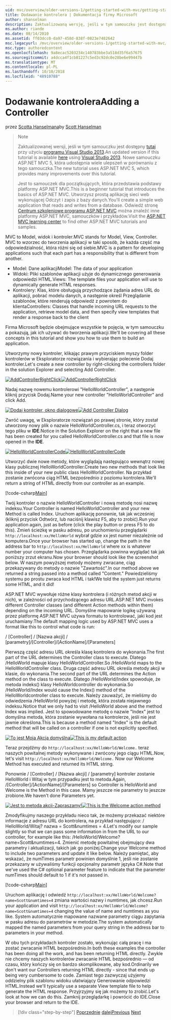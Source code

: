 ```yaml
---
uid: mvc/overview/older-versions-1/getting-started-with-mvc/getting-started-with-mvc-part2
title: Dodawanie kontrolera | Dokumentacja firmy Microsoft
author: shanselman
description: Zaktualizowaną wersję, jeśli w tym samouczku jest dostępna w tym miejscu za pomocą programu Visual Studio 2013. Nowe samouczku ASP.NET MVC 5, która udostępnia wiele ulepszeń w porównaniu z t...
ms.author: riande
ms.date: 08/14/2010
ms.assetid: ff03dcc0-da97-458d-838f-0823e7482642
msc.legacyurl: /mvc/overview/older-versions-1/getting-started-with-mvc/getting-started-with-mvc-part2
msc.type: authoredcontent
ms.openlocfilehash: 9a8ecac5203234c140783bbe3a518d35f6a57675
ms.sourcegitcommit: a4dcca4f1cb81227c5ed3c92dc0e28be6e99447b
ms.translationtype: MT
ms.contentlocale: pl-PL
ms.lasthandoff: 10/10/2018
ms.locfileid: "48910788"
---
```

<a name="adding-a-controller"></a><span data-ttu-id="31848-104">Dodawanie kontrolera</span><span class="sxs-lookup"><span data-stu-id="31848-104">Adding a Controller</span></span>
====================
<span data-ttu-id="31848-105">przez [Scotta Hanselmana](https://github.com/shanselman)</span><span class="sxs-lookup"><span data-stu-id="31848-105">by [Scott Hanselman](https://github.com/shanselman)</span></span>

> > [!NOTE]
> > <span data-ttu-id="31848-106">Zaktualizowanej wersji, jeśli w tym samouczku jest dostępny [tutaj](../../getting-started/introduction/getting-started.md) przy użyciu [programu Visual Studio 2013](https://my.visualstudio.com/Downloads?q=visual%20studio%202013).</span><span class="sxs-lookup"><span data-stu-id="31848-106">An updated version if this tutorial is available [here](../../getting-started/introduction/getting-started.md) using [Visual Studio 2013](https://my.visualstudio.com/Downloads?q=visual%20studio%202013).</span></span> <span data-ttu-id="31848-107">Nowe samouczku ASP.NET MVC 5, która udostępnia wiele ulepszeń w porównaniu z tego samouczka.</span><span class="sxs-lookup"><span data-stu-id="31848-107">The new tutorial uses ASP.NET MVC 5, which provides many improvements over this tutorial.</span></span>
>
>
> <span data-ttu-id="31848-108">Jest to samouczek dla początkujących, która przedstawia podstawy platformy ASP.NET MVC.</span><span class="sxs-lookup"><span data-stu-id="31848-108">This is a beginner tutorial that introduces the basics of ASP.NET MVC.</span></span> <span data-ttu-id="31848-109">Utworzysz prostą aplikację sieci web wykonującej Odczyt i zapis z bazy danych.</span><span class="sxs-lookup"><span data-stu-id="31848-109">You'll create a simple web application that reads and writes from a database.</span></span> <span data-ttu-id="31848-110">Odwiedź stronę [Centrum szkoleniowe programu ASP.NET MVC](../../../index.md) można znaleźć inne platformy ASP.NET MVC, samouczków i przykładów.</span><span class="sxs-lookup"><span data-stu-id="31848-110">Visit the [ASP.NET MVC learning center](../../../index.md) to find other ASP.NET MVC tutorials and samples.</span></span>


<span data-ttu-id="31848-111">MVC to Model, widok i kontroler.</span><span class="sxs-lookup"><span data-stu-id="31848-111">MVC stands for Model, View, Controller.</span></span> <span data-ttu-id="31848-112">MVC to wzorzec do tworzenia aplikacji w taki sposób, że każda część ma odpowiedzialność, która różni się od siebie.</span><span class="sxs-lookup"><span data-stu-id="31848-112">MVC is a pattern for developing applications such that each part has a responsibility that is different from another.</span></span>

- <span data-ttu-id="31848-113">Model: Dane aplikacji</span><span class="sxs-lookup"><span data-stu-id="31848-113">Model: The data of your application</span></span>
- <span data-ttu-id="31848-114">Widoki: Pliki szablonów aplikacji użyje do dynamicznego generowania odpowiedzi HTML.</span><span class="sxs-lookup"><span data-stu-id="31848-114">Views: The template files your application will use to dynamically generate HTML responses.</span></span>
- <span data-ttu-id="31848-115">Kontrolery: Klas, które obsługują przychodzące żądania adres URL do aplikacji, pobrać modelu danych, a następnie określ Przeglądanie szablonów, które renderują odpowiedź z powrotem do klienta</span><span class="sxs-lookup"><span data-stu-id="31848-115">Controllers: Classes that handle incoming URL requests to the application, retrieve model data, and then specify view templates that render a response back to the client</span></span>

<span data-ttu-id="31848-116">Firma Microsoft będzie obejmujące wszystkie te pojęcia, w tym samouczku a pokazują, jak ich używać do tworzenia aplikacji.</span><span class="sxs-lookup"><span data-stu-id="31848-116">We'll be covering all these concepts in this tutorial and show you how to use them to build an application.</span></span>

<span data-ttu-id="31848-117">Utworzymy nowy kontroler, klikając prawym przyciskiem myszy folder kontrolerów w Eksploratorze rozwiązania i wybierając polecenie Dodaj kontroler.</span><span class="sxs-lookup"><span data-stu-id="31848-117">Let's create a new controller by right-clicking the controllers folder in the solution Explorer and selecting Add Controller.</span></span>

<span data-ttu-id="31848-118">[![AddControllerRightClick](getting-started-with-mvc-part2/_static/image2.png)](getting-started-with-mvc-part2/_static/image1.png)</span><span class="sxs-lookup"><span data-stu-id="31848-118">[![AddControllerRightClick](getting-started-with-mvc-part2/_static/image2.png)](getting-started-with-mvc-part2/_static/image1.png)</span></span>

<span data-ttu-id="31848-119">Nadaj nazwę nowemu kontrolerowi "HelloWorldController", a następnie kliknij przycisk Dodaj.</span><span class="sxs-lookup"><span data-stu-id="31848-119">Name your new controller "HelloWorldController" and click Add.</span></span>

<span data-ttu-id="31848-120">[![Dodaj kontroler, okno dialogowe](getting-started-with-mvc-part2/_static/image4.png)](getting-started-with-mvc-part2/_static/image3.png)</span><span class="sxs-lookup"><span data-stu-id="31848-120">[![Add Controller Dialog](getting-started-with-mvc-part2/_static/image4.png)](getting-started-with-mvc-part2/_static/image3.png)</span></span>

<span data-ttu-id="31848-121">Zwróć uwagę, w Eksploratorze rozwiązań po prawej stronie, który został utworzony nowy plik o nazwie HelloWorldController.cs, i teraz otworzyć tego pliku w **IDE**.</span><span class="sxs-lookup"><span data-stu-id="31848-121">Notice in the Solution Explorer on the right that a new file has been created for you called HelloWorldController.cs and that file is now opened in the **IDE**.</span></span>

<span data-ttu-id="31848-122">[![HelloWorldControllerCode](getting-started-with-mvc-part2/_static/image6.png)](getting-started-with-mvc-part2/_static/image5.png)</span><span class="sxs-lookup"><span data-stu-id="31848-122">[![HelloWorldControllerCode](getting-started-with-mvc-part2/_static/image6.png)](getting-started-with-mvc-part2/_static/image5.png)</span></span>

<span data-ttu-id="31848-123">Utworzyć dwie nowe metody, które wyglądają następująco wewnątrz nowej klasy publicznej HelloWorldController.</span><span class="sxs-lookup"><span data-stu-id="31848-123">Create two new methods that look like this inside of your new public class HelloWorldController.</span></span> <span data-ttu-id="31848-124">Na przykład zostanie zwrócona ciąg HTML bezpośrednio z poziomu kontrolera.</span><span class="sxs-lookup"><span data-stu-id="31848-124">We'll return a string of HTML directly from our controller as an example.</span></span>

[!code-csharp[Main](getting-started-with-mvc-part2/samples/sample1.cs)]

<span data-ttu-id="31848-125">Twój kontroler o nazwie HelloWorldController i nową metodę nosi nazwę indeksu.</span><span class="sxs-lookup"><span data-stu-id="31848-125">Your Controller is named HelloWorldController and your new Method is called Index.</span></span> <span data-ttu-id="31848-126">Uruchom aplikację ponownie, tak jak wcześniej (kliknij przycisk Odtwórz, lub naciśnij klawisz F5, aby to zrobić).</span><span class="sxs-lookup"><span data-stu-id="31848-126">Run your application again, just as before (click the play button or press F5 to do this).</span></span> <span data-ttu-id="31848-127">Zmień ścieżkę w pasku adresu, po uruchomieniu przeglądarki `http://localhost:xx/HelloWorld` wybrał gdzie xx jest numer niezależnie od komputera.</span><span class="sxs-lookup"><span data-stu-id="31848-127">Once your browser has started up, change the path in the address bar to `http://localhost:xx/HelloWorld` where xx is whatever number your computer has chosen.</span></span> <span data-ttu-id="31848-128">Przeglądarka powinna wyglądać tak jak poniższy zrzut ekranu.</span><span class="sxs-lookup"><span data-stu-id="31848-128">Now your browser should look like the screenshot below.</span></span> <span data-ttu-id="31848-129">W naszym powyższej metody możemy zwracane, ciąg przekazywany do metody o nazwie "Zawartość".</span><span class="sxs-lookup"><span data-stu-id="31848-129">In our method above we returned a string passed into a method called "Content."</span></span> <span data-ttu-id="31848-130">Powiedzieliśmy systemu po prostu zwraca kod HTML i tak!</span><span class="sxs-lookup"><span data-stu-id="31848-130">We told the system just returns some HTML, and it did!</span></span>

<span data-ttu-id="31848-131">ASP.NET MVC wywołuje różne klasy kontrolera (i różnych metod akcji w nich), w zależności od przychodzącego adresu URL.</span><span class="sxs-lookup"><span data-stu-id="31848-131">ASP.NET MVC invokes different Controller classes (and different Action methods within them) depending on the incoming URL.</span></span> <span data-ttu-id="31848-132">Domyślne mapowanie logikę używaną przez platformę ASP.NET MVC używa formatu to kontrolować, jaki kod jest uruchamiany:</span><span class="sxs-lookup"><span data-stu-id="31848-132">The default mapping logic used by ASP.NET MVC uses a format like this to control what code is run:</span></span>

<span data-ttu-id="31848-133">/ [Controller] / [Nazwa akcji] / [parametry]</span><span class="sxs-lookup"><span data-stu-id="31848-133">/[Controller]/[ActionName]/[Parameters]</span></span>

<span data-ttu-id="31848-134">Pierwszą część adresu URL określa klasę kontrolera do wykonania.</span><span class="sxs-lookup"><span data-stu-id="31848-134">The first part of the URL determines the Controller class to execute.</span></span> <span data-ttu-id="31848-135">Dlatego /HelloWorld mapuje klasy HelloWorldController.</span><span class="sxs-lookup"><span data-stu-id="31848-135">So /HelloWorld maps to the HelloWorldController class.</span></span> <span data-ttu-id="31848-136">Druga część adresu URL określa metody akcji w klasie, do wykonania.</span><span class="sxs-lookup"><span data-stu-id="31848-136">The second part of the URL determines the Action method on the class to execute.</span></span> <span data-ttu-id="31848-137">Dlatego /HelloWorld/Index spowoduje, że metoda indeks() klasy HelloWorldcontroller do wykonania.</span><span class="sxs-lookup"><span data-stu-id="31848-137">So /HelloWorld/Index would cause the Index() method of the HelloWorldcontroller class to execute.</span></span> <span data-ttu-id="31848-138">Należy zauważyć, że mieliśmy do odwiedzenia /HelloWorld powyżej i metodę, która została niejawnego indeksu.</span><span class="sxs-lookup"><span data-stu-id="31848-138">Notice that we only had to visit /HelloWorld above and the method Index was implied.</span></span> <span data-ttu-id="31848-139">Jest to spowodowane metodę o nazwie "Index" jest to domyślna metoda, która zostanie wywołana na kontrolerze, jeśli nie jest jawnie określona.</span><span class="sxs-lookup"><span data-stu-id="31848-139">This is because a method named "Index" is the default method that will be called on a controller if one is not explicitly specified.</span></span>

<span data-ttu-id="31848-140">[![To jest Moja Akcja domyślna](getting-started-with-mvc-part2/_static/image8.png)](getting-started-with-mvc-part2/_static/image7.png)</span><span class="sxs-lookup"><span data-stu-id="31848-140">[![This is my default action](getting-started-with-mvc-part2/_static/image8.png)](getting-started-with-mvc-part2/_static/image7.png)</span></span>

<span data-ttu-id="31848-141">Teraz przejdźmy do `http://localhost:xx/HelloWorld/Welcome.` teraz naszych powitalnej metody wykonywane i zwrócony jego ciągu HTML.</span><span class="sxs-lookup"><span data-stu-id="31848-141">Now, let's visit `http://localhost:xx/HelloWorld/Welcome.` Now our Welcome Method has executed and returned its HTML string.</span></span>

<span data-ttu-id="31848-142">Ponownie / [Controller] / [Nazwa akcji] / [parametry] kontroler zostanie HelloWorld i Witaj w tym przypadku jest to metoda.</span><span class="sxs-lookup"><span data-stu-id="31848-142">Again, /[Controller]/[ActionName]/[Parameters] so Controller is HelloWorld and Welcome is the Method in this case.</span></span> <span data-ttu-id="31848-143">Mamy jeszcze nie parametry to jeszcze zrobione.</span><span class="sxs-lookup"><span data-stu-id="31848-143">We haven't done Parameters yet.</span></span>

<span data-ttu-id="31848-144">[![Jest to metoda akcji-Zapraszamy!](getting-started-with-mvc-part2/_static/image10.png)](getting-started-with-mvc-part2/_static/image9.png)</span><span class="sxs-lookup"><span data-stu-id="31848-144">[![This is the Welcome action method](getting-started-with-mvc-part2/_static/image10.png)](getting-started-with-mvc-part2/_static/image9.png)</span></span>

<span data-ttu-id="31848-145">Zmodyfikujmy naszego przykładu nieco tak, że możemy przekazać niektóre informacje z adresu URL do kontrolera, na przykład następująco: / HelloWorld/Witaj? nazwa = Scott&amp;numtimes = 4.</span><span class="sxs-lookup"><span data-stu-id="31848-145">Let's modify our sample slightly so that we can pass some information in from the URL to our controller, for example like this: /HelloWorld/Welcome?name=Scott&amp;numtimes=4.</span></span> <span data-ttu-id="31848-146">Zmienić metodę powitalnej obejmujący dwa parametry i aktualizacji, takich jak go poniżej.</span><span class="sxs-lookup"><span data-stu-id="31848-146">Change your Welcome method to include two parameters and update it like below.</span></span> <span data-ttu-id="31848-147">Należy pamiętać, aby wskazać, że numTimes parametr powinien domyślnie 1, jeśli nie zostanie przekazany w używaliśmy funkcji opcjonalny parametr języka C#.</span><span class="sxs-lookup"><span data-stu-id="31848-147">Note that we've used the C# optional parameter feature to indicate that the parameter numTimes should default to 1 if it's not passed in.</span></span>

[!code-csharp[Main](getting-started-with-mvc-part2/samples/sample2.cs)]

<span data-ttu-id="31848-148">Uruchom aplikację i odwiedź `http://localhost:xx/HelloWorld/Welcome?name=Scott&numtimes=4` zmiana wartości nazwy i numtimes, jak chcesz.</span><span class="sxs-lookup"><span data-stu-id="31848-148">Run your application and visit `http://localhost:xx/HelloWorld/Welcome?name=Scott&numtimes=4` changing the value of name and numtimes as you like.</span></span> <span data-ttu-id="31848-149">System automatycznie mapowane nazwane parametry ciągu zapytania w pasku adresu do parametrów w metodzie.</span><span class="sxs-lookup"><span data-stu-id="31848-149">The system automatically mapped the named parameters from your query string in the address bar to parameters in your method.</span></span>

<span data-ttu-id="31848-150">W obu tych przykładach kontroler zostało, wykonując całą pracę i ma zostać zwracanie HTML bezpośrednio.</span><span class="sxs-lookup"><span data-stu-id="31848-150">In both these examples the controller has been doing all the work, and has been returning HTML directly.</span></span> <span data-ttu-id="31848-151">Zwykle nie chcemy naszych kontrolerów zwracanie HTML bezpośrednio — od czasu, który kończy się on bardzo skomplikowane, aby kod.</span><span class="sxs-lookup"><span data-stu-id="31848-151">Ordinarily we don't want our Controllers returning HTML directly - since that ends up being very cumbersome to code.</span></span> <span data-ttu-id="31848-152">Zamiast tego zazwyczaj użyjemy oddzielny plik szablonu widoku ułatwiający Generowanie odpowiedzi HTML.</span><span class="sxs-lookup"><span data-stu-id="31848-152">Instead we'll typically use a separate View template file to help generate the HTML response.</span></span> <span data-ttu-id="31848-153">Przyjrzyjmy się jak możemy to zrobić.</span><span class="sxs-lookup"><span data-stu-id="31848-153">Let's look at how we can do this.</span></span> <span data-ttu-id="31848-154">Zamknij przeglądarkę i powrócić do IDE.</span><span class="sxs-lookup"><span data-stu-id="31848-154">Close your browser and return to the IDE.</span></span>

> [!div class="step-by-step"]
> <span data-ttu-id="31848-155">[Poprzednie](getting-started-with-mvc-part1.md)
> [dalej](getting-started-with-mvc-part3.md)</span><span class="sxs-lookup"><span data-stu-id="31848-155">[Previous](getting-started-with-mvc-part1.md)
[Next](getting-started-with-mvc-part3.md)</span></span>
